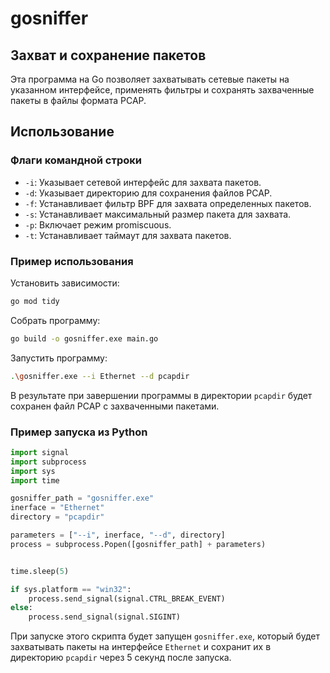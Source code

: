 # gosniffer

## Захват и сохранение пакетов

Эта программа на Go позволяет захватывать сетевые пакеты на указанном интерфейсе, применять фильтры и сохранять захваченные пакеты в файлы формата PCAP.

## Использование

### Флаги командной строки

- `-i`: Указывает сетевой интерфейс для захвата пакетов.
- `-d`: Указывает директорию для сохранения файлов PCAP.
- `-f`: Устанавливает фильтр BPF для захвата определенных пакетов.
- `-s`: Устанавливает максимальный размер пакета для захвата.
- `-p`: Включает режим promiscuous.
- `-t`: Устанавливает таймаут для захвата пакетов.

### Пример использования

Установить зависимости:

```bash
go mod tidy
```

Собрать программу:

```bash
go build -o gosniffer.exe main.go
```

Запустить программу:

```bash
.\gosniffer.exe --i Ethernet --d pcapdir
```

В результате при завершении программы в директории `pcapdir` будет сохранен файл PCAP с захваченными пакетами.

### Пример запуска из Python

```python
import signal
import subprocess
import sys
import time

gosniffer_path = "gosniffer.exe"
inerface = "Ethernet"
directory = "pcapdir"

parameters = ["--i", inerface, "--d", directory]
process = subprocess.Popen([gosniffer_path] + parameters)


time.sleep(5)

if sys.platform == "win32":
    process.send_signal(signal.CTRL_BREAK_EVENT)
else:
    process.send_signal(signal.SIGINT)
```

При запуске этого скрипта будет запущен `gosniffer.exe`, который будет захватывать пакеты на интерфейсе `Ethernet` и сохранит их в директорию `pcapdir` через 5 секунд после запуска.
